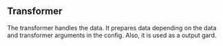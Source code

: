 ## Transformer

The transformer handles the data. It prepares data depending on the data and transformer arguments in the config. Also, it is used as a output gard.